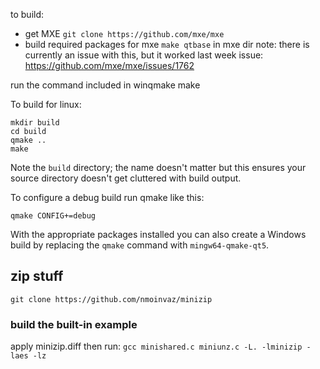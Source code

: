 to build:
- get MXE `git clone https://github.com/mxe/mxe`
- build required packages for mxe `make qtbase` in mxe dir
note: there is currently an issue with this, but it worked last week
issue: https://github.com/mxe/mxe/issues/1762

run the command included in winqmake
make

To build for linux:

    mkdir build
    cd build
    qmake ..
    make
    
Note the `build` directory; the name doesn't matter but this ensures
your source directory doesn't get cluttered with build output.
    
To configure a debug build run qmake like this:

    qmake CONFIG+=debug
    
With the appropriate packages installed you can also create a Windows
build by replacing the `qmake` command with `mingw64-qmake-qt5`.

## zip stuff
`git clone https://github.com/nmoinvaz/minizip`
### build the built-in example

apply minizip.diff then run:
`gcc minishared.c miniunz.c -L. -lminizip -laes -lz`
